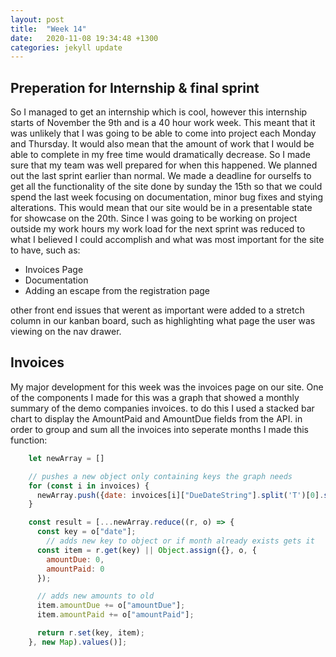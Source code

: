 ```yaml
---
layout: post
title:  "Week 14"
date:   2020-11-08 19:34:48 +1300
categories: jekyll update
---
```


## Preperation for Internship & final sprint

So I managed to get an internship which is cool, however this internship starts of November the 9th and is a 40 hour work week. This meant that it was unlikely that I was going to be able to come into project each Monday and Thursday. It would also mean that the amount of work that I would be able to complete in my free time would dramatically decrease. So I made sure that my team was well prepared for when this happened. We planned out the last sprint earlier than normal. We made a deadline for ourselfs to get all the functionality of the site done by sunday the 15th so that we could spend the last week focusing on documentation, minor bug fixes and stying alterations. This would mean that our site would be in a presentable state for showcase on the 20th. Since I was going to be working on project outside my work hours my work load for the next sprint was reduced to what I believed I could accomplish and what was most important for the site to have, such as:
- Invoices Page
- Documentation
- Adding an escape from the registration page

other front end issues that werent as important were added to a stretch column in our kanban board, such as highlighting what page the user was viewing on the nav drawer.


## Invoices

My major development for this week was the invoices page on our site. One of the components I made for this was a graph that showed a monthly summary of the demo companies invoices. to do this I used a stacked bar chart to display the AmountPaid and AmountDue fields from the API. in order to group and sum all the invoices into seperate months I made this function:

```javascript
    let newArray = []

    // pushes a new object only containing keys the graph needs
    for (const i in invoices) {
      newArray.push({date: invoices[i]["DueDateString"].split('T')[0].slice(0, -3), amountPaid: invoices[i].AmountPaid, amountDue: invoices[i].AmountDue})
    }

    const result = [...newArray.reduce((r, o) => {
      const key = o["date"];
        // adds new key to object or if month already exists gets it
      const item = r.get(key) || Object.assign({}, o, {
        amountDue: 0,
        amountPaid: 0
      });

      // adds new amounts to old
      item.amountDue += o["amountDue"];
      item.amountPaid += o["amountPaid"];

      return r.set(key, item);
    }, new Map).values()];

```